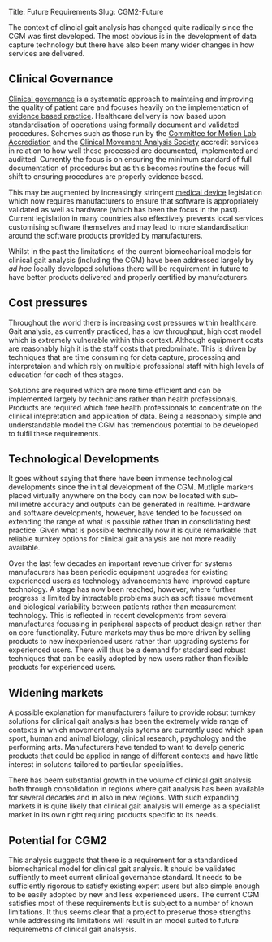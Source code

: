 Title: Future Requirements
Slug: CGM2-Future

The context of clincial gait analysis has changed quite radically since the CGM was first developed. The most obvious is in the development of data capture technology but there have also been many wider changes in how services are delivered.

## Clinical Governance
[Clinical governance](https://en.wikipedia.org/wiki/Clinical_governance) is a systematic approach to maintaing and improving the quality of patient care and focuses heavily on the implementation of [evidence based practice](https://en.wikipedia.org/wiki/Evidence-based_practice). Healthcare delivery is now based upon standardisation of operations using formally document and validated procedures. Schemes such as those run by the [Committee for Motion Lab Accrediation](http://www.cmlainc.org/) and the [Clinical Movement Analysis Society](http://cmasuki.org/laboratories/) accredit services in relation to how well these processed are documented, implemented and auditted. Currently the focus is on ensuring the minimum standard of full documentation of procedures but as this becomes routine the focus will shift to ensuring procedures are properly evidence based. 

This may be augmented by increasingly stringent [medical device](https://en.wikipedia.org/wiki/Medical_device) legislation which now requires manufacturers to ensure that software is appropriately validated as well as hardware (which has been the focus in the past). Current legislation in many countries also effectively prevents local services customising software themselves and may lead to more standardisation around the software products provided by manufacturers.

Whilst in the past the limitations of the current biomechanical models for clinical gait analysis (including the CGM) have been addressed largely by *ad hoc* locally developed solutions there will be requirement in future to have better products delivered and properly certified by manufacturers.

## Cost pressures
Throughout the world there is increasing cost pressures within healthcare. Gait analysis, as currently practiced, has a low throughput, high cost model which is extremely vulnerable within this context. Although equipment costs are reasonably high it is the staff costs that predominate. This is driven by techniques that are time consuming for data capture, processing and interpretaion and which rely on multiple professional staff with high levels of education for each of thes stages.

Solutions are required which are more time efficient and can be implemented largely by technicians rather than health professionals. Products are required which free health professionals to concentrate on the clinical intepretation and application of data. Being a reasonably simple and understandable model the CGM has tremendous potential to be developed to fulfil these requirements.

## Technological Developments
It goes without saying that there have been immense technological developments since the initial development of the CGM. Mutliple markers placed virtually anywhere on the body can now be located with sub-millimetre accuracy and outputs can be generated in realtime. Hardware and software developments, however, have tended to be focussed on extending the range of what is possible rather than in consolidating best practice. Given what is possible technically now it is quite remarkable that reliable turnkey options for clinical gait analysis are not more readily available.

Over the last few decades an important revenue driver for systems manufacurers has been periodic equipment upgrades for existing experienced users as technology advancements have improved capture technology. A stage has now been reached, however, where further progress is limited by intractable problems such as soft tissue movement and biological variability between patients rather than measurement technology. This is reflected in recent developments from several manufactures focussing in peripheral aspects of product design rather than on core functionality. Future markets may thus be more driven by selling products to new inexperienced users rather than upgrading systems for experienced users. There will thus be a demand for stadardised robust techniques that can be easily adopted by new users rather than flexible products for experienced users.

## Widening markets
A possible explanation for manufacturers failure to provide robsut turnkey solutions for clinical gait analysis has been the extremely wide range of contexts in which movement analysis sytems are currently used which span sport, human and animal biology, clinical research, psychology and the performing arts. Manufacturers have tended to want to develp generic products that could be applied in  range of different contexts and have little interest in solutons tailored to particular specialities.

There has beem substantial growth in the volume of clinical gait analysis both through consolidation in regions where gait analysis has been available for several decades and in also in new regions. With such expanding markets it is quite likely that clinical gait analysis will emerge as a specialist market in its own right requiring products specific to its needs.

## Potential for CGM2
This analysis suggests that there is a requirement for a standardised biomechanical model for clinical gait analysis. It should be validated suffiently to meet current clinical governance standard. It needs to be sufficiently rigorous to satisfy existing expert users but also simple enough to be easily adopted by new and less experienced users. The current CGM satisfies most of these requirements but is subject to a number of known limitations. It thus seems clear that a project to preserve those strengths while addressing its limitations will result in an model suited to future requiremetns of clinical gait analsysis.
